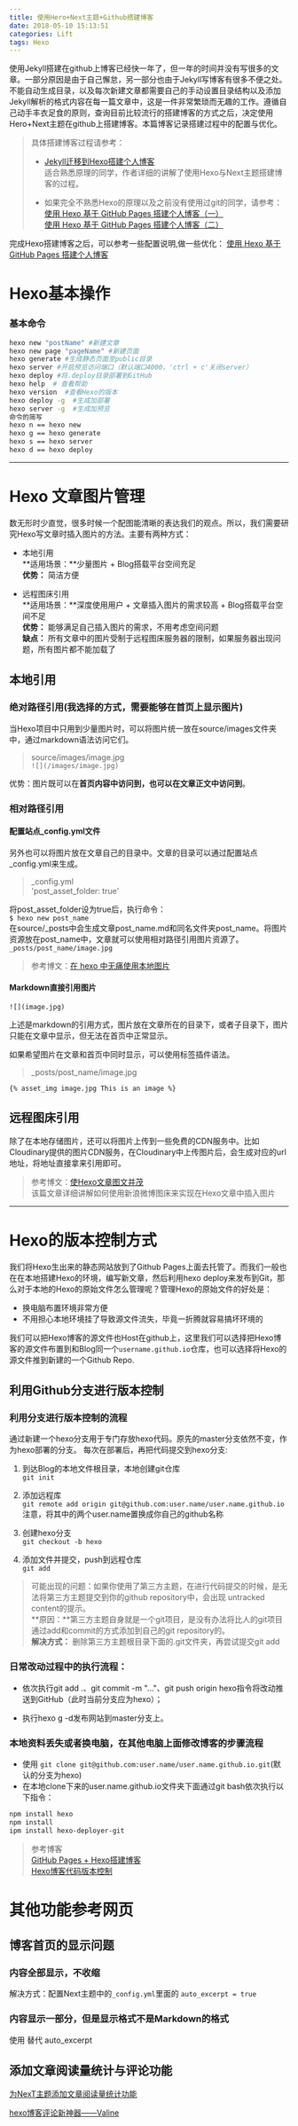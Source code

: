 ```yaml
---
title: 使用Hero+Next主题+Github搭建博客
date: 2018-05-10 15:13:51
categories: Lift
tags: Hexo
---
```

使用Jekyll搭建在github上博客已经快一年了，但一年的时间并没有写很多的文章。一部分原因是由于自己懈怠，另一部分也由于Jekyll写博客有很多不便之处。不能自动生成目录，以及每次新建文章都需要自己的手动设置目录结构以及添加Jekyll解析的格式内容在每一篇文章中，这是一件非常繁琐而无趣的工作。遵循自己动手丰衣足食的原则，查询目前比较流行的搭建博客的方式之后，决定使用Hero+Next主题在github上搭建博客。本篇博客记录搭建过程中的配置与优化。

> 具体搭建博客过程请参考：
> - [Jekyll迁移到Hexo搭建个人博客](https://www.ezlippi.com/blog/2016/02/jekyll-to-hexo.html)  
适合熟悉原理的同学，作者详细的讲解了使用Hexo与Next主题搭建博客的过程。
>   
> - 如果完全不熟悉Hexo的原理以及之前没有使用过git的同学，请参考：  
   [使用 Hexo 基于 GitHub Pages 搭建个人博客（一）](https://ehlxr.me/2016/07/23/%E4%BD%BF%E7%94%A8Hexo%E5%9F%BA%E4%BA%8EGitHub-Pages%E6%90%AD%E5%BB%BA%E4%B8%AA%E4%BA%BA%E5%8D%9A%E5%AE%A2%EF%BC%88%E4%B8%80%EF%BC%89/)   
   [使用 Hexo 基于 GitHub Pages 搭建个人博客（二）](https://ehlxr.me/2016/07/23/%E4%BD%BF%E7%94%A8Hexo%E5%9F%BA%E4%BA%8EGitHub-Pages%E6%90%AD%E5%BB%BA%E4%B8%AA%E4%BA%BA%E5%8D%9A%E5%AE%A2%EF%BC%88%E4%BA%8C%EF%BC%89/)
<!-- more -->
完成Hexo搭建博客之后，可以参考一些配置说明,做一些优化：
[使用 Hexo 基于 GitHub Pages 搭建个人博客](https://ehlxr.me/2016/08/30/%E4%BD%BF%E7%94%A8Hexo%E5%9F%BA%E4%BA%8EGitHub-Pages%E6%90%AD%E5%BB%BA%E4%B8%AA%E4%BA%BA%E5%8D%9A%E5%AE%A2%EF%BC%88%E4%B8%89%EF%BC%89/)
# Hexo基本操作
### 基本命令
```sh
hexo new "postName" #新建文章
hexo new page "pageName" #新建页面
hexo generate #生成静态页面至public目录
hexo server #开启预览访问端口（默认端口4000，'ctrl + c'关闭server）
hexo deploy #将.deploy目录部署到GitHub
hexo help  # 查看帮助
hexo version  #查看Hexo的版本
hexo deploy -g  #生成加部署
hexo server -g  #生成加预览
命令的简写
hexo n == hexo new
hexo g == hexo generate
hexo s == hexo server
hexo d == hexo deploy
```
*****
# Hexo 文章图片管理
数无形时少直觉，很多时候一个配图能清晰的表达我们的观点。所以，我们需要研究Hexo写文章时插入图片的方法。主要有两种方式：
- 本地引用  
**适用场景：**少量图片 + Blog搭载平台空间充足  
**优势：** 简洁方便

- 远程图床引用  
**适用场景：**深度使用用户 + 文章插入图片的需求较高 + Blog搭载平台空间不足  
**优势：** 能够满足自己插入图片的需求，不用考虑空间问题  
**缺点：** 所有文章中的图片受制于远程图床服务器的限制，如果服务器出现问题，所有图片都不能加载了

## 本地引用
### 绝对路径引用(我选择的方式，需要能够在首页上显示图片)
当Hexo项目中只用到少量图片时，可以将图片统一放在source/images文件夹中，通过markdown语法访问它们。  
 > source/images/image.jpg  
`![](/images/image.jpg)`  

优势：图片既可以在**首页内容中访问到，也可以在文章正文中访问到**。

### 相对路径引用
#### 配置站点_config.yml文件
另外也可以将图片放在文章自己的目录中。文章的目录可以通过配置站点_config.yml来生成。  
> _config.yml  
'post_asset_folder: true'  

将post_asset_folder设为true后，执行命令：  
`$ hexo new post_name`  
在source/_posts中会生成文章post_name.md和同名文件夹post_name。将图片资源放在post_name中，文章就可以使用相对路径引用图片资源了。  
`_posts/post_name/image.jpg`
> 参考博文：[在 hexo 中无痛使用本地图片](http://www.cnblogs.com/lmf-techniques/articles/6911051.html)

#### Markdown直接引用图片
`![](image.jpg)`  

上述是markdown的引用方式，图片放在文章所在的目录下，或者子目录下，图片只能在文章中显示，但无法在首页中正常显示。

如果希望图片在文章和首页中同时显示，可以使用标签插件语法。  
> _posts/post_name/image.jpg
```
{% asset_img image.jpg This is an image %}
```
## 远程图床引用
除了在本地存储图片，还可以将图片上传到一些免费的CDN服务中。比如Cloudinary提供的图片CDN服务，在Cloudinary中上传图片后，会生成对应的url地址，将地址直接拿来引用即可。
> 参考博文：[使Hexo文章图文并茂](https://mapan.tech/posts/c9c3.html)  
> 该篇文章详细讲解如何使用新浪微博图床来实现在Hexo文章中插入图片
********

# Hexo的版本控制方式
我们将Hexo生出来的静态网站放到了Github Pages上面去托管了。而我们一般也在在本地搭建Hexo的环境，编写新文章，然后利用hexo deploy来发布到Git，那么对于本地的Hexo的原始文件怎么管理呢？管理Hexo的原始文件的好处是：
- 换电脑布置环境非常方便
- 不用担心本地环境挂了导致源文件流失，毕竟一折腾就容易搞坏环境的

我们可以把Hexo博客的源文件也Host在github上，这里我们可以选择把Hexo博客的源文件布置到和Blog同一个`username.github.io`仓库，也可以选择将Hexo的源文件推到新建的一个Github Repo.
## 利用Github分支进行版本控制
### 利用分支进行版本控制的流程
通过新建一个hexo分支用于专门存放hexo代码。原先的master分支依然不变，作为hexo部署的分支。
每次在部署后，再把代码提交到hexo分支:
1. 到达Blog的本地文件根目录，本地创建git仓库  
`git init`

2. 添加远程库  
`git remote add origin git@github.com:user.name/user.name.github.io`  
注意，将其中的两个user.name置换成你自己的github名称

3. 创建hexo分支  
`git checkout -b hexo`  

4. 添加文件并提交，push到远程仓库  
`git add`  
> 可能出现的问题：如果你使用了第三方主题，在进行代码提交的时候，是无法将第三方主题提交到你的github repository中，会出现 untracked content的提示。  
> **原因：**第三方主题自身就是一个git项目，是没有办法将比人的git项目通过add和commit的方式添加到自己的git repository的。  
> **解决方式：** 删除第三方主题根目录下面的.git文件夹，再尝试提交git add

### 日常改动过程中的执行流程：
- 依次执行git add .、git commit -m "..."、git push origin hexo指令将改动推送到GitHub（此时当前分支应为hexo）；

- 执行hexo g -d发布网站到master分支上。

### 本地资料丢失或者换电脑，在其他电脑上面修改博客的步骤流程
- 使用 `git clone git@github.com:user.name/user.name.github.io.git`(默认的分支为hexo)
- 在本地clone下来的user.name.github.io文件夹下面通过git bash依次执行以下指令：
```sh
npm install hexo
npm install
ipm install hexo-deployer-git
```
> 参考博客  
> [GitHub Pages + Hexo搭建博客](http://crazymilk.github.io/2015/12/28/GitHub-Pages-Hexo%E6%90%AD%E5%BB%BA%E5%8D%9A%E5%AE%A2/#more)  
> [Hexo博客代码版本控制](http://chenhuichao.com/2016/02/22/hexo/hexo-guide-3/)  




# 其他功能参考网页
## 博客首页的显示问题
### 内容全部显示，不收缩
解决方式：配置Next主题中的`_config.yml`里面的
`auto_excerpt = true`
### 内容显示一部分，但是显示格式不是Markdown的格式
使用 <!-- more --> 替代 auto_excerpt

## 添加文章阅读量统计与评论功能
[为NexT主题添加文章阅读量统计功能](https://notes.wanghao.work/2015-10-21-%E4%B8%BANexT%E4%B8%BB%E9%A2%98%E6%B7%BB%E5%8A%A0%E6%96%87%E7%AB%A0%E9%98%85%E8%AF%BB%E9%87%8F%E7%BB%9F%E8%AE%A1%E5%8A%9F%E8%83%BD.html#%E9%85%8D%E7%BD%AELeanCloud)

[hexo博客评论新神器——Valine](https://giserdaishaoqing.github.io/2017/11/24/hexo%E5%8D%9A%E5%AE%A2%E8%AF%84%E8%AE%BA%E6%96%B0%E7%A5%9E%E5%99%A8%E2%80%94%E2%80%94Valine/)
